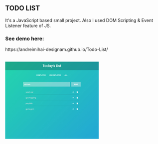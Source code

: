 <h2>TODO LIST</h2>
<p>It's a JavaScript based small project. Also I used DOM Scripting & Event Listener feature of JS.</p>

<h3>See demo here:</h3>
<p>https://andreimihai-designam.github.io/Todo-List/</p></br>

<img src="demo.jpg"/>
